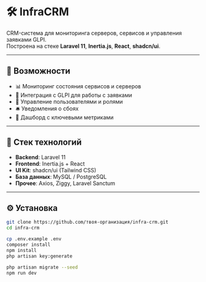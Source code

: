 # 🛠️ InfraCRM

CRM-система для мониторинга серверов, сервисов и управления заявками GLPI.  
Построена на стеке **Laravel 11**, **Inertia.js**, **React**, **shadcn/ui**.

---

## 🚀 Возможности

- 📊 Мониторинг состояния сервисов и серверов
- 🎫 Интеграция с GLPI для работы с заявками
- 👥 Управление пользователями и ролями
- 🛎 Уведомления о сбоях
- 📁 Дашборд с ключевыми метриками

---

## 🧰 Стек технологий

- **Backend**: Laravel 11
- **Frontend**: Inertia.js + React
- **UI Kit**: shadcn/ui (Tailwind CSS)
- **База данных**: MySQL / PostgreSQL
- **Прочее**: Axios, Ziggy, Laravel Sanctum

---

## ⚙️ Установка

```bash
git clone https://github.com/твоя-организация/infra-crm.git
cd infra-crm

cp .env.example .env
composer install
npm install
php artisan key:generate

php artisan migrate --seed
npm run dev

